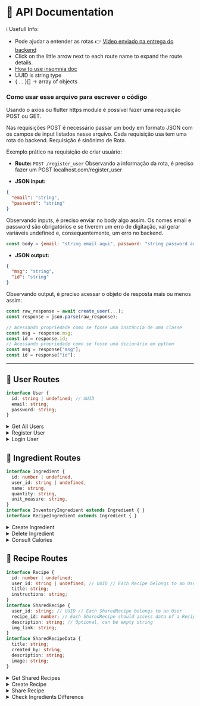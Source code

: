 # 📔 API Documentation

:information_source: Usefull Info:
- Pode ajudar a entender as rotas :point_right: [Video enviado na entrega do backend](https://www.youtube.com/watch?v=zdY9avCcq_c) 
- Click on the little arrow next to each route name to expand the route details.
- [How to use insomnia doc](https://github.com/VictorG-028/ChefHub-Backend/blob/main/documentation/insomnia_guide.md)
- UUID is string type
- { ... }[] -> array of objects

### Como usar esse arquivo para escrever o código

Usando o axios ou flutter https module é possível fazer uma requisição POST ou GET.

Nas requisições POST é necessário passar um body em formato JSON com os campos de input listados nesse arquivo.
Cada requisição usa tem uma rota do backend. Requisição é sinônimo de Rota.

Exemplo prático na requisição de criar usuário:

- **Route:** `POST /register_user`
Observando a informação da rota, é preciso fazer um POST localhost.com/register_user

- **JSON input:**
```json
{
  "email": "string",
  "password": "string"
}
```
Observando inputs, é preciso enviar no body algo assim. 
Os nomes email e password são obrigatórios e se tiverem um erro de digitação, vai gerar variáveis undefined e, consequentemente, um erro no backend.
```javascript
const body = {email: "string email aqui", password: "string password aqui"}
```

- **JSON output:**
```json
{
  "msg": "string",
  "id": "string"
}
```
Observando output, é preciso acessar o objeto de resposta mais ou menos assim:
```javascript
const raw_response = await create_user(...);
const response = json.parse(raw_response);

// Acessando propriedade como se fosse uma instância de uma classe
const msg = response.msg;
const id = response.id;
// Acessando propriedade como se fosse uma dicionário em python
const msg = response["msg"];
const id = response["id"];
```

---

## 👥 User Routes

```typescript
interface User {
  id: string | undefined; // UUID
  email: string;
  password: string;
}
```

<details>
<summary>Get All Users</summary>

Returns a list of all registered users.

- **Route:** `GET /all_users`
- **JSON input:** No input. GET requests don't expect a body.
- **JSON output:**
```json
{
  "msg": "string",
  "user_data": "User[]"
}
```
</details>

<details>
<summary>Register User</summary>

Registers a new user in the system.

- **Route:** `POST /register_user`
- **JSON input:**
```json
{
  "email": "string",
  "password": "string"
}
```
- **JSON output:**
```json
{
  "msg": "string",
  "id": "string"
}
```

</details>

<details>
<summary>Login User</summary>

Logs in an existing user.

- **Route:** `POST /login_user`
- **JSON input:**
```json
{
  "email": "string",
  "password": "string"
}
```
- **JSON output:**
```json
{
  "msg": "string",
  "id": "string"
}
```

</details>

</details>

## 🧂 Ingredient Routes

```typescript
interface Ingredient {
  id: number | undefined,
  user_id: string | undefined,
  name: string,
  quantity: string,
  unit_measure: string,
}
interface InventoryIngredient extends Ingredient { }
interface RecipeIngredient extends Ingredient { }
```

<details>
<summary>Create Ingredient</summary>

Creates a new ingredient in the user account.

- **Route:** `POST /create_ingredient`
- **JSON input:**
```json
{
  "user_id": "string", 
  "name": "string", 
  "quantity": "string", 
  "unit_measure": "string" 
}
```
- **JSON output:**
```json
{ 
  "msg": "string" 
}
```

</details>

<details>
<summary>Delete Ingredient</summary>

Deletes an existing ingredient from the system. Input JSON object don't need to have ingredient_id field.

- **Route:** `POST /delete_ingredient`
- **JSON input:**
```json
{
  "user_id": "string", 
  "ingredients": "InventoryIngredient[]", // Only need ingredient name, quantity and unit_measure
}
```
- **JSON output:**
```json
{ 
  "msg": "string" 
}
```

</details>

<details>
<summary>Consult Calories</summary>

Retrieves the calorie information for an ingredient.

- **Route:** `POST /consult_calories`
- **JSON input:**
```json
{
  "ingredients": "Ingredient[]"
}
```
- **JSON output:**
```json
{ 
  "msg": "string",
  "colories": "string[]"
}
```

</details>

## 📜 Recipe Routes

```typescript
interface Recipe {
  id: number | undefined;
  user_id: string | undefined; // UUID // Each Recipe belongs to an User
  title: string;
  instructions: string;
}
interface SharedRecipe {
  user_id: string; // UUID // Each SharedRecipe belongs to an User
  recipe_id: number; // Each SharedRecipe should access data of a Recipe
  description: string; // Optional, can be empty string
  img_link: string;
}
interface SharedRecipeData {
  title: string;
  created_by: string;
  description: string;
  image: string;
}
```

<details>
<summary>Get Shared Recipes</summary>

Retrieves a list of all shared recipes.

- **Route:** `GET /get_shared_recipes`
- **JSON input:** No input. GET requests don't expect a body.
- **JSON output:**
```json
{ 
  "msg": "string",
  "sharedRecipesData": "SharedRecipesData[]"
}
```
</details>

<details>
<summary>Create Recipe</summary>

Creates a new recipe in the system.

- **Route:** `POST /create_recipe`
- **JSON input:**
```json
{
  "ingredients": "Ingredient[]"
}
```
- **JSON output:**
```json
{ 
  "msg": "string",
  "recipe_id": "number",
  "title": "string",
  "ingredients": "RecipeIngredient[]",
  "ingredients": "string[]"
}
```

</details>

<details>
<summary>Share Recipe</summary>

Shares a recipe with other users.

- **Route:** `POST /share_recipe`
- **JSON input:**
```json
{
  "user_id": "string", 
  "recipe_id": "number", 
  "description": "string"
}
```
- **JSON output:**
```json
{ 
  "msg": "string"
}
```

</details>

<details>
<summary>Check Ingredients Difference</summary>

Computes the difference in ingredients between a recipe and the actual inventory.

- **Route:** `POST /check_ingredients_difference`
- **JSON input:**
```json
{
  "user_id": "string", 
  "recipe_id": "number"
}
```
- **JSON output:**
```json
{ 
  "msg": "string",
  "missingIngredients": "{name: string, balance: number, unit_measure: string}[]",
  "remainIngredients": "{name: string, balance: number, unit_measure: string}[]",
  "zeroedIngredientes": "{name: string, balance: number, unit_measure: string}[]"
}
```

</details>
